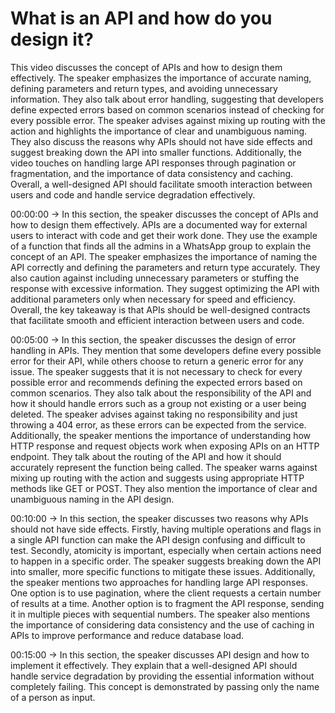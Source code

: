 #  What is an API and how do you design it?

This video discusses the concept of APIs and how to design them effectively. The speaker emphasizes the importance of accurate naming, defining parameters and return types, and avoiding unnecessary information. They also talk about error handling, suggesting that developers define expected errors based on common scenarios instead of checking for every possible error. The speaker advises against mixing up routing with the action and highlights the importance of clear and unambiguous naming. They also discuss the reasons why APIs should not have side effects and suggest breaking down the API into smaller functions. Additionally, the video touches on handling large API responses through pagination or fragmentation, and the importance of data consistency and caching. Overall, a well-designed API should facilitate smooth interaction between users and code and handle service degradation effectively.

00:00:00 -> In this section, the speaker discusses the concept of APIs and how to design them effectively. APIs are a documented way for external users to interact with code and get their work done. They use the example of a function that finds all the admins in a WhatsApp group to explain the concept of an API. The speaker emphasizes the importance of naming the API correctly and defining the parameters and return type accurately. They also caution against including unnecessary parameters or stuffing the response with excessive information. They suggest optimizing the API with additional parameters only when necessary for speed and efficiency. Overall, the key takeaway is that APIs should be well-designed contracts that facilitate smooth and efficient interaction between users and code.

00:05:00 -> In this section, the speaker discusses the design of error handling in APIs. They mention that some developers define every possible error for their API, while others choose to return a generic error for any issue. The speaker suggests that it is not necessary to check for every possible error and recommends defining the expected errors based on common scenarios. They also talk about the responsibility of the API and how it should handle errors such as a group not existing or a user being deleted. The speaker advises against taking no responsibility and just throwing a 404 error, as these errors can be expected from the service. Additionally, the speaker mentions the importance of understanding how HTTP response and request objects work when exposing APIs on an HTTP endpoint. They talk about the routing of the API and how it should accurately represent the function being called. The speaker warns against mixing up routing with the action and suggests using appropriate HTTP methods like GET or POST. They also mention the importance of clear and unambiguous naming in the API design.

00:10:00 -> In this section, the speaker discusses two reasons why APIs should not have side effects. Firstly, having multiple operations and flags in a single API function can make the API design confusing and difficult to test. Secondly, atomicity is important, especially when certain actions need to happen in a specific order. The speaker suggests breaking down the API into smaller, more specific functions to mitigate these issues. Additionally, the speaker mentions two approaches for handling large API responses. One option is to use pagination, where the client requests a certain number of results at a time. Another option is to fragment the API response, sending it in multiple pieces with sequential numbers. The speaker also mentions the importance of considering data consistency and the use of caching in APIs to improve performance and reduce database load.

00:15:00 -> In this section, the speaker discusses API design and how to implement it effectively. They explain that a well-designed API should handle service degradation by providing the essential information without completely failing. This concept is demonstrated by passing only the name of a person as input. 
